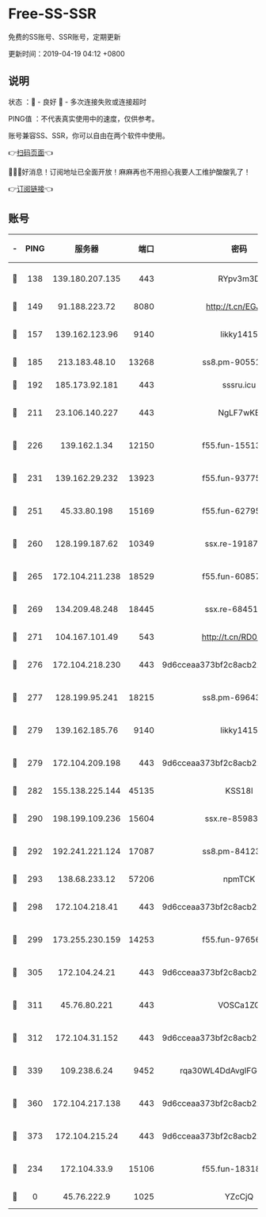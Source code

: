 # Free-SS-SSR

免费的SS账号、SSR账号，定期更新

更新时间：2019-04-19 04:12 +0800

## 说明

状态     ：🙂 - 良好 🙁 - 多次连接失败或连接超时

PING值   ：不代表真实使用中的速度，仅供参考。

账号兼容SS、SSR，你可以自由在两个软件中使用。

👉[扫码页面](https://liesauer.github.io/Free-SS-SSR/)👈

🎉🎉🎉好消息！订阅地址已全面开放！麻麻再也不用担心我要人工维护酸酸乳了！

👉[订阅链接](https://www.liesauer.net/yogurt/subscribe?ACCESS_TOKEN=DAYxR3mMaZAsaqUb)👈

## 账号

|-|PING|服务器|端口|密码|加密方式|区域|
|:----:|:----:|:-----:|-----:|:----:|:----:|:----:|
|🙂|138|139.180.207.135|443|RYpv3m3D|aes-256-cfb|JP|
|🙂|149|91.188.223.72|8080|http://t.cn/EGJIyrl|rc4-md5|RU|
|🙂|157|139.162.123.96|9140|likky1415|aes-256-cfb|JP|
|🙂|185|213.183.48.10|13268|ss8.pm-90551767|rc4-md5|RU|
|🙂|192|185.173.92.181|443|sssru.icu|rc4-md5|RU|
|🙂|211|23.106.140.227|443|NgLF7wKB|aes-256-cfb|US|
|🙂|226|139.162.1.34|12150|f55.fun-15513750|aes-256-cfb|SG|
|🙂|231|139.162.29.232|13923|f55.fun-93775470|aes-256-cfb|SG|
|🙂|251|45.33.80.198|15169|f55.fun-62795651|aes-256-cfb|US|
|🙂|260|128.199.187.62|10349|ssx.re-19187130|aes-256-cfb|SG|
|🙂|265|172.104.211.238|18529|f55.fun-60857780|aes-256-cfb|US|
|🙂|269|134.209.48.248|18445|ssx.re-68451982|aes-256-cfb|US|
|🙂|271|104.167.101.49|543|http://t.cn/RD0D7sx|rc4-md5|CA|
|🙂|276|172.104.218.230|443|9d6cceaa373bf2c8acb22e60b6a58be6|aes-256-cfb|US|
|🙂|277|128.199.95.241|18215|ss8.pm-69643917|aes-256-cfb|SG|
|🙂|279|139.162.185.76|9140|likky1415|aes-256-cfb|DE|
|🙂|279|172.104.209.198|443|9d6cceaa373bf2c8acb22e60b6a58be6|aes-256-cfb|US|
|🙂|282|155.138.225.144|45135|KSS18l|rc4-md5|US|
|🙂|290|198.199.109.236|15604|ssx.re-85983302|aes-256-cfb|US|
|🙂|292|192.241.221.124|17087|ss8.pm-84123317|aes-256-cfb|US|
|🙂|293|138.68.233.12|57206|npmTCK|rc4-md5|US|
|🙂|298|172.104.218.41|443|9d6cceaa373bf2c8acb22e60b6a58be6|aes-256-cfb|US|
|🙂|299|173.255.230.159|14253|f55.fun-97656592|aes-256-cfb|US|
|🙂|305|172.104.24.21|443|9d6cceaa373bf2c8acb22e60b6a58be6|aes-256-cfb|US|
|🙂|311|45.76.80.221|443|VOSCa1ZG|aes-256-cfb|DE|
|🙂|312|172.104.31.152|443|9d6cceaa373bf2c8acb22e60b6a58be6|aes-256-cfb|US|
|🙂|339|109.238.6.24|9452|rqa30WL4DdAvgIFG6Fs3znzTa|aes-256-cfb|FR|
|🙂|360|172.104.217.138|443|9d6cceaa373bf2c8acb22e60b6a58be6|aes-256-cfb|US|
|🙂|373|172.104.215.24|443|9d6cceaa373bf2c8acb22e60b6a58be6|aes-256-cfb|US|
|🙂|234|172.104.33.9|15106|f55.fun-18318198|aes-256-cfb|SG|
|🙁|0|45.76.222.9|1025|YZcCjQ|rc4-md5|JP|
